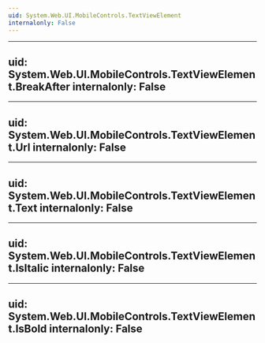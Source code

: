 ```yaml
---
uid: System.Web.UI.MobileControls.TextViewElement
internalonly: False
---
```


---
uid: System.Web.UI.MobileControls.TextViewElement.BreakAfter
internalonly: False
---

---
uid: System.Web.UI.MobileControls.TextViewElement.Url
internalonly: False
---

---
uid: System.Web.UI.MobileControls.TextViewElement.Text
internalonly: False
---

---
uid: System.Web.UI.MobileControls.TextViewElement.IsItalic
internalonly: False
---

---
uid: System.Web.UI.MobileControls.TextViewElement.IsBold
internalonly: False
---
